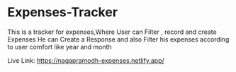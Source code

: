 # Expenses-Tracker
This is a tracker for expenses,Where User can Filter , record and create Expenses 
He can Create a Response and also Filter his expenses according to user comfort like year and month


Live Link: https://nagapramodh-expenses.netlify.app/
